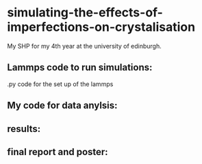 # simulating-the-effects-of-imperfections-on-crystalisation
My SHP for my 4th year at the university of edinburgh. 



Lammps code to run simulations:
----------------------------------------------------
.py code for the set up of the lammps 



My code for data anylsis:
--------------------------------------------------



results:
---------------------


final report and poster:
--------------------------------

